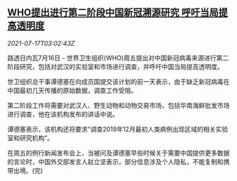 <!--1626492663000-->
[WHO提出进行第二阶段中国新冠溯源研究 呼吁当局提高透明度](https://cn.reuters.com/article/who-covid-origin-probe-0717-idCNKBS2EN02X)
------

<div><i>2021-07-17T03:02:43Z</i></div><p>路透日内瓦7月16日 - 世界卫生组织(WHO)周五提出对中国新冠病毒来源进行第二阶段研究，包括对武汉的实验室和市场进行调查，并呼吁中国当局提高透明度。</p><p>世卫组织总干事谭德塞在向成员国提交该计划的前一天表示，由于缺乏新冠病毒在中国最初几天传播的原始数据，调查工作受阻。</p><p>第二阶段工作将需要对武汉人、野生动物和动物交易市场，包括华南海鲜批发市场进行调查，他在该机构发布的讲话中说。</p><p>谭德塞表示，该机构还将要求“调查2019年12月最初人类病例出现区域的相关实验室和研究机构”。</p><p>在周五的例行新闻发布会上，当被问及谭德塞早些时候关于需要中国提供更多数据的言论时，中国外交部发言人赵立坚表示，部分信息涉及个人隐私，不能复制和携带出境。(完)</p>
